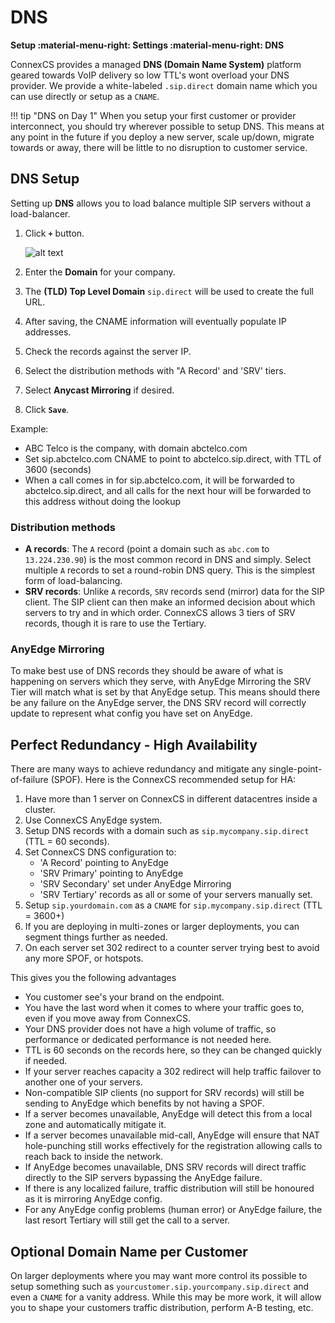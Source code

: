 # DNS
**Setup :material-menu-right: Settings :material-menu-right: DNS**

ConnexCS provides a managed **DNS (Domain Name System)** platform geared towards VoIP delivery so low TTL's wont overload your DNS provider. We provide a white-labeled `.sip.direct` domain name which you can use directly or setup as a `CNAME`. 

!!! tip "DNS on Day 1"
    When you setup your first customer or provider interconnect, you should try wherever possible to setup DNS. This means at any point in the future if you deploy a new server, scale up/down, migrate towards or away, there will be little to no disruption to customer service.

## DNS Setup
Setting up **DNS** allows you to load balance multiple SIP servers without a load-balancer.

1. Click **`+`** button.

    ![alt text][dns]

2. Enter the **Domain** for your company. 
3. The **(TLD) Top Level Domain** `sip.direct` will be used to create the full URL.
3. After saving, the CNAME information will eventually populate IP addresses. 
4. Check the records against the server IP.
5. Select the distribution methods with "A Record' and 'SRV' tiers. 
6. Select **Anycast Mirroring** if desired.
7. Click **`Save`**.

Example:

+ ABC Telco is the company, with domain abctelco.com
+ Set sip.abctelco.com CNAME to point to abctelco.sip.direct, with TTL of 3600 (seconds)
+ When a call comes in for sip.abctelco.com, it will be forwarded to abctelco.sip.direct, and all calls for the next hour will be forwarded to this address without doing the lookup

### Distribution methods

+ **A records**: The `A` record (point a domain such as `abc.com` to `13.224.230.90`) is the most common record in DNS and simply. Select multiple `A` records to set a round-robin DNS query. This is the simplest form of load-balancing.
+ **SRV records**: Unlike `A` records, `SRV` records send (mirror) data for the SIP client. The SIP client can then make an informed decision about which servers to try and in which order. ConnexCS allows 3 tiers of SRV records, though it is rare to use the Tertiary.

### AnyEdge Mirroring
To make best use of DNS records they should be aware of what is happening on servers which they serve, with AnyEdge Mirroring the SRV Tier will match what is set by that AnyEdge setup. This means should there be any failure on the AnyEdge server, the DNS SRV record will correctly update to represent what config you have set on AnyEdge.

## Perfect Redundancy - High Availability
There are many ways to achieve redundancy and mitigate any single-point-of-failure (SPOF). Here is the ConnexCS recommended setup for HA:

1. Have more than 1 server on ConnexCS in different datacentres inside a cluster.
2. Use ConnexCS AnyEdge system.
3. Setup DNS records with a domain such as `sip.mycompany.sip.direct` (TTL = 60 seconds). 
3. Set ConnexCS DNS configuration to:
    * 'A Record' pointing to AnyEdge
    * 'SRV Primary' pointing to AnyEdge
    * 'SRV Secondary' set under AnyEdge Mirroring
    * 'SRV Tertiary' records as all or some of your servers manually set.
4. Setup `sip.yourdomain.com` as a `CNAME` for `sip.mycompany.sip.direct` (TTL = 3600+)
5. If you are deploying in multi-zones or larger deployments, you can segment things further as needed.
6. On each server set 302 redirect to a counter server trying best to avoid any more SPOF, or hotspots.

This gives you the following advantages

* You customer see's your brand on the endpoint.
* You have the last word when it comes to where your traffic goes to, even if you move away from ConnexCS.
* Your DNS provider does not have a high volume of traffic, so performance or dedicated performance is not needed here.
* TTL is 60 seconds on the records here, so they can be changed quickly if needed.
* If your server reaches capacity a 302 redirect will help traffic failover to another one of your servers.
* Non-compatible SIP clients (no support for SRV records) will still be sending to AnyEdge which benefits by not having a SPOF.
* If a server becomes unavailable, AnyEdge will detect this from a local zone and automatically mitigate it.
* If a server becomes unavailable mid-call, AnyEdge will ensure that NAT hole-punching still works effectively for the registration allowing calls to reach back to inside the network.
* If AnyEdge becomes unavailable, DNS SRV records will direct traffic directly to the SIP servers bypassing the AnyEdge failure.
* If there is any localized failure, traffic distribution will still be honoured as it is mirroring AnyEdge config.
* For any AnyEdge config problems (human error) or AnyEdge failure, the last resort Tertiary will still get the call to a server.

## Optional Domain Name per Customer
On larger deployments where you may want more control its possible to setup something such as `yourcustomer.sip.yourcompany.sip.direct` and even a `CNAME` for a vanity address.
While this may be more work, it will allow you to shape your customers traffic distribution, perform A-B testing, etc.

[dns]: /setup/img/dns.png "DNS load-balance"

